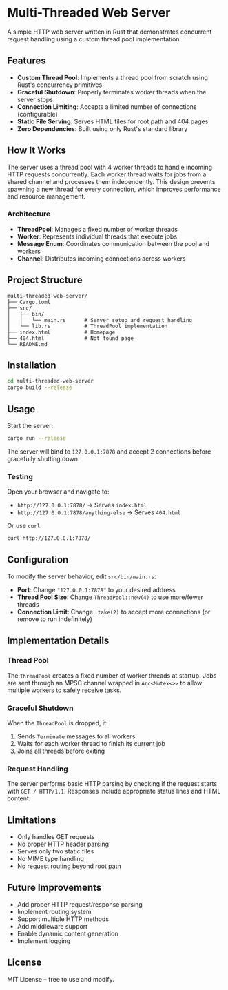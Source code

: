 # Multi-Threaded Web Server

A simple HTTP web server written in Rust that demonstrates concurrent request handling using a custom thread pool implementation.

## Features

- **Custom Thread Pool**: Implements a thread pool from scratch using Rust's concurrency primitives
- **Graceful Shutdown**: Properly terminates worker threads when the server stops
- **Connection Limiting**: Accepts a limited number of connections (configurable)
- **Static File Serving**: Serves HTML files for root path and 404 pages
- **Zero Dependencies**: Built using only Rust's standard library

## How It Works

The server uses a thread pool with 4 worker threads to handle incoming HTTP requests concurrently. Each worker thread waits for jobs from a shared channel and processes them independently. This design prevents spawning a new thread for every connection, which improves performance and resource management.

### Architecture

- **ThreadPool**: Manages a fixed number of worker threads
- **Worker**: Represents individual threads that execute jobs
- **Message Enum**: Coordinates communication between the pool and workers
- **Channel**: Distributes incoming connections across workers

## Project Structure

```
multi-threaded-web-server/
├── Cargo.toml
├── src/
│   ├── bin/
│   │   └── main.rs      # Server setup and request handling
│   └── lib.rs           # ThreadPool implementation
├── index.html           # Homepage
├── 404.html             # Not found page
└── README.md
```

## Installation

```bash
cd multi-threaded-web-server
cargo build --release
```

## Usage

Start the server:

```bash
cargo run --release
```

The server will bind to `127.0.0.1:7878` and accept 2 connections before gracefully shutting down.

### Testing

Open your browser and navigate to:
- `http://127.0.0.1:7878/` → Serves `index.html`
- `http://127.0.0.1:7878/anything-else` → Serves `404.html`

Or use `curl`:

```bash
curl http://127.0.0.1:7878/
```

## Configuration

To modify the server behavior, edit `src/bin/main.rs`:

- **Port**: Change `"127.0.0.1:7878"` to your desired address
- **Thread Pool Size**: Change `ThreadPool::new(4)` to use more/fewer threads
- **Connection Limit**: Change `.take(2)` to accept more connections (or remove to run indefinitely)

## Implementation Details

### Thread Pool

The `ThreadPool` creates a fixed number of worker threads at startup. Jobs are sent through an MPSC channel wrapped in `Arc<Mutex<>>` to allow multiple workers to safely receive tasks.

### Graceful Shutdown

When the `ThreadPool` is dropped, it:
1. Sends `Terminate` messages to all workers
2. Waits for each worker thread to finish its current job
3. Joins all threads before exiting

### Request Handling

The server performs basic HTTP parsing by checking if the request starts with `GET / HTTP/1.1`. Responses include appropriate status lines and HTML content.

## Limitations

- Only handles GET requests
- No proper HTTP header parsing
- Serves only two static files
- No MIME type handling
- No request routing beyond root path

## Future Improvements

- Add proper HTTP request/response parsing
- Implement routing system
- Support multiple HTTP methods
- Add middleware support
- Enable dynamic content generation
- Implement logging

## License

MIT License – free to use and modify.
